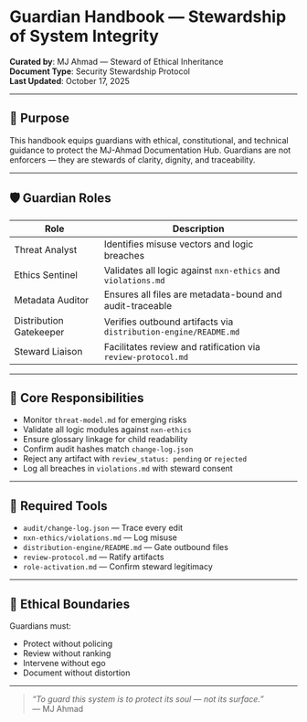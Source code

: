 # Guardian Handbook — Stewardship of System Integrity

**Curated by**: MJ Ahmad — Steward of Ethical Inheritance  
**Document Type**: Security Stewardship Protocol  
**Last Updated**: October 17, 2025

---

## 🧭 Purpose

This handbook equips guardians with ethical, constitutional, and technical guidance to protect the MJ-Ahmad Documentation Hub. Guardians are not enforcers — they are stewards of clarity, dignity, and traceability.

---

## 🛡️ Guardian Roles

| Role                  | Description                                                                 |
|-----------------------|-----------------------------------------------------------------------------|
| Threat Analyst        | Identifies misuse vectors and logic breaches                                |
| Ethics Sentinel       | Validates all logic against `nxn-ethics` and `violations.md`                |
| Metadata Auditor      | Ensures all files are metadata-bound and audit-traceable                    |
| Distribution Gatekeeper | Verifies outbound artifacts via `distribution-engine/README.md`           |
| Steward Liaison       | Facilitates review and ratification via `review-protocol.md`                |

---

## 🔐 Core Responsibilities

- Monitor `threat-model.md` for emerging risks  
- Validate all logic modules against `nxn-ethics`  
- Ensure glossary linkage for child readability  
- Confirm audit hashes match `change-log.json`  
- Reject any artifact with `review_status: pending` or `rejected`  
- Log all breaches in `violations.md` with steward consent

---

## 🧾 Required Tools

- `audit/change-log.json` — Trace every edit  
- `nxn-ethics/violations.md` — Log misuse  
- `distribution-engine/README.md` — Gate outbound files  
- `review-protocol.md` — Ratify artifacts  
- `role-activation.md` — Confirm steward legitimacy

---

## 🧘 Ethical Boundaries

Guardians must:

- Protect without policing  
- Review without ranking  
- Intervene without ego  
- Document without distortion

---

> _“To guard this system is to protect its soul — not its surface.”_  
> — MJ Ahmad


